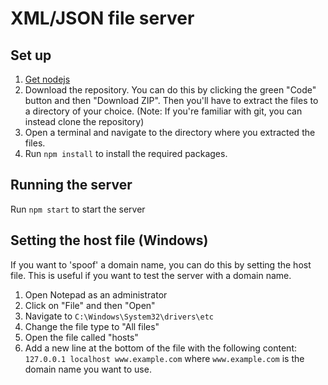 # XML/JSON file server

## Set up

1. [Get nodejs](https://nodejs.org/en/download/current)
2. Download the repository. You can do this by clicking the green "Code" button and then "Download ZIP". Then you'll have to extract the files to a directory of your choice.
(Note: If you're familiar with git, you can instead clone the repository)
3. Open a terminal and navigate to the directory where you extracted the files.
4. Run `npm install` to install the required packages.

## Running the server

Run `npm start` to start the server

## Setting the host file (Windows)

If you want to 'spoof' a domain name, you can do this by setting the host file. This is useful if you want to test the server with a domain name.

1. Open Notepad as an administrator
2. Click on "File" and then "Open"
3. Navigate to `C:\Windows\System32\drivers\etc`
4. Change the file type to "All files"
5. Open the file called "hosts"
6. Add a new line at the bottom of the file with the following content: `127.0.0.1 localhost www.example.com` where `www.example.com` is the domain name you want to use.
